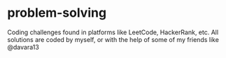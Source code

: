 # problem-solving
Coding challenges found in platforms like LeetCode, HackerRank, etc.
All solutions are coded by myself, or with the help of some of my friends like @davara13
